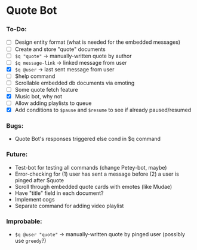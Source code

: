# Quote Bot

### To-Do:
- [ ] Design entity format (what is needed for the embedded messages)
- [ ] Create and store "quote" documents
- [ ] `$q "quote"` -> manually-written quote by author
- [ ] `$q message-link` -> linked message from user
- [x] `$q @user` -> last sent message from user
- [ ] $help command
- [ ] Scrollable embedded db documents via emoting
- [ ] Some quote fetch feature
- [x] Music bot, why not
- [ ] Allow adding playlists to queue
- [x] Add conditions to `$pause` and `$resume` to see if already paused/resumed

### Bugs:
  * Quote Bot's responses triggered else cond in $q command

### Future:
  * Test-bot for testing all commands (change Petey-bot, maybe)
  * Error-checking for (1) user has sent a message before (2) a user is pinged after $quote
  * Scroll through embedded quote cards with emotes (like Mudae)
  * Have "title" field in each document?
  * Implement cogs
  * Separate command for adding video playlist

### Improbable:
  * `$q @user "quote"` -> manually-written quote by pinged user (possibly use `greedy`?)